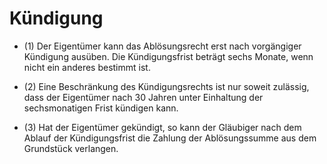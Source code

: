 # Kündigung

- (1) Der Eigentümer kann das Ablösungsrecht erst nach vorgängiger Kündigung ausüben. Die Kündigungsfrist beträgt sechs Monate, wenn nicht ein anderes bestimmt ist.

- (2) Eine Beschränkung des Kündigungsrechts ist nur soweit zulässig, dass der Eigentümer nach 30 Jahren unter Einhaltung der sechsmonatigen Frist kündigen kann.

- (3) Hat der Eigentümer gekündigt, so kann der Gläubiger nach dem Ablauf der Kündigungsfrist die Zahlung der Ablösungssumme aus dem Grundstück verlangen.

